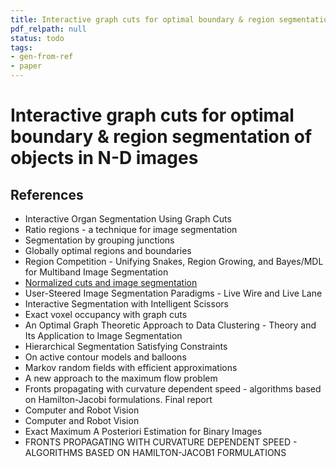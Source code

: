 ```yaml
---
title: Interactive graph cuts for optimal boundary & region segmentation of objects in N-D images
pdf_relpath: null
status: todo
tags:
- gen-from-ref
- paper
---
```


# Interactive graph cuts for optimal boundary & region segmentation of objects in N-D images

## References

- Interactive Organ Segmentation Using Graph Cuts
- Ratio regions - a technique for image segmentation
- Segmentation by grouping junctions
- Globally optimal regions and boundaries
- Region Competition - Unifying Snakes, Region Growing, and Bayes/MDL for Multiband Image Segmentation
- [Normalized cuts and image segmentation](./normalized-cuts-and-image-segmentation.md)
- User-Steered Image Segmentation Paradigms - Live Wire and Live Lane
- Interactive Segmentation with Intelligent Scissors
- Exact voxel occupancy with graph cuts
- An Optimal Graph Theoretic Approach to Data Clustering - Theory and Its Application to Image Segmentation
- Hierarchical Segmentation Satisfying Constraints
- On active contour models and balloons
- Markov random fields with efficient approximations
- A new approach to the maximum flow problem
- Fronts propagating with curvature dependent speed - algorithms based on Hamilton-Jacobi formulations. Final report
- Computer and Robot Vision
- Computer and Robot Vision
- Exact Maximum A Posteriori Estimation for Binary Images
- FRONTS PROPAGATING WITH CURVATURE DEPENDENT SPEED - ALGORITHMS BASED ON HAMILTON-JACOB1 FORMULATIONS
